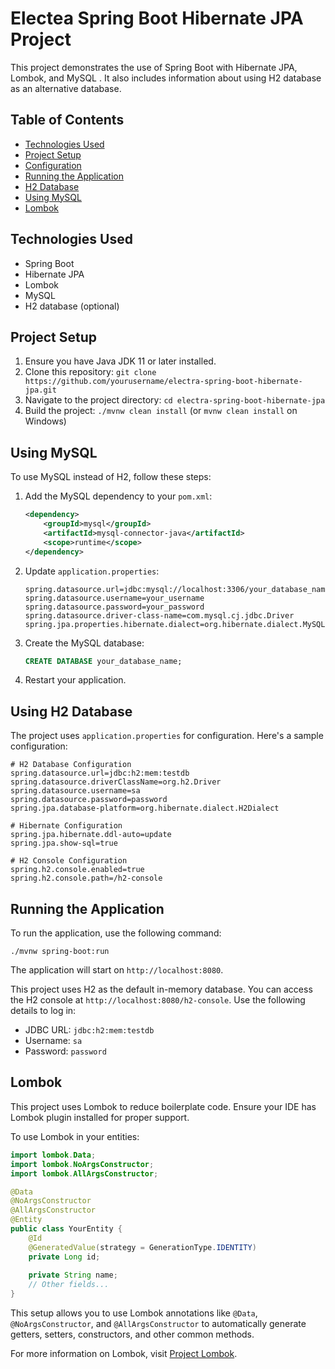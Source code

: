 # Electea Spring Boot Hibernate JPA Project

This project demonstrates the use of Spring Boot with Hibernate JPA, Lombok, and MySQL . It also includes information about using H2 database as an alternative database.

## Table of Contents
- [Technologies Used](#technologies-used)
- [Project Setup](#project-setup)
- [Configuration](#configuration)
- [Running the Application](#running-the-application)
- [H2 Database](#h2-database)
- [Using MySQL](#using-mysql)
- [Lombok](#lombok)

## Technologies Used
- Spring Boot
- Hibernate JPA
- Lombok
- MySQL 
- H2 database (optional)

## Project Setup
1. Ensure you have Java JDK 11 or later installed.
2. Clone this repository: `git clone https://github.com/yourusername/electra-spring-boot-hibernate-jpa.git`
3. Navigate to the project directory: `cd electra-spring-boot-hibernate-jpa`
4. Build the project: `./mvnw clean install` (or `mvnw clean install` on Windows)

## Using MySQL
To use MySQL instead of H2, follow these steps:

1. Add the MySQL dependency to your `pom.xml`:
   ```xml
   <dependency>
       <groupId>mysql</groupId>
       <artifactId>mysql-connector-java</artifactId>
       <scope>runtime</scope>
   </dependency>
   ```

2. Update `application.properties`:
   ```properties
   spring.datasource.url=jdbc:mysql://localhost:3306/your_database_name
   spring.datasource.username=your_username
   spring.datasource.password=your_password
   spring.datasource.driver-class-name=com.mysql.cj.jdbc.Driver
   spring.jpa.properties.hibernate.dialect=org.hibernate.dialect.MySQL8Dialect
   ```

3. Create the MySQL database:
   ```sql
   CREATE DATABASE your_database_name;
   ```

4. Restart your application.


## Using H2 Database
The project uses `application.properties` for configuration. Here's a sample configuration:

```properties
# H2 Database Configuration
spring.datasource.url=jdbc:h2:mem:testdb
spring.datasource.driverClassName=org.h2.Driver
spring.datasource.username=sa
spring.datasource.password=password
spring.jpa.database-platform=org.hibernate.dialect.H2Dialect

# Hibernate Configuration
spring.jpa.hibernate.ddl-auto=update
spring.jpa.show-sql=true

# H2 Console Configuration
spring.h2.console.enabled=true
spring.h2.console.path=/h2-console
```

## Running the Application
To run the application, use the following command:

```
./mvnw spring-boot:run
```

The application will start on `http://localhost:8080`.

This project uses H2 as the default in-memory database. You can access the H2 console at `http://localhost:8080/h2-console`. Use the following details to log in:
- JDBC URL: `jdbc:h2:mem:testdb`
- Username: `sa`
- Password: `password`

## Lombok
This project uses Lombok to reduce boilerplate code. Ensure your IDE has Lombok plugin installed for proper support.

To use Lombok in your entities:

```java
import lombok.Data;
import lombok.NoArgsConstructor;
import lombok.AllArgsConstructor;

@Data
@NoArgsConstructor
@AllArgsConstructor
@Entity
public class YourEntity {
    @Id
    @GeneratedValue(strategy = GenerationType.IDENTITY)
    private Long id;
    
    private String name;
    // Other fields...
}
```

This setup allows you to use Lombok annotations like `@Data`, `@NoArgsConstructor`, and `@AllArgsConstructor` to automatically generate getters, setters, constructors, and other common methods.

For more information on Lombok, visit [Project Lombok](https://projectlombok.org/).

